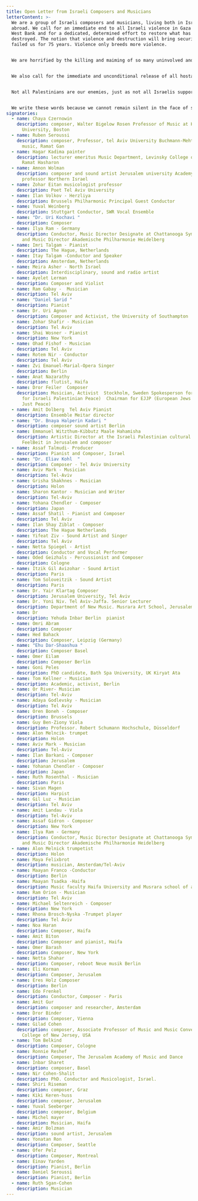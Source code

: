 ```yaml
---
title: Open Letter from Israeli Composers and Musicians
letterContent: >-
  We are a group of Israeli composers and musicians, living both in Israel and
  abroad. We call for an immediate end to all Israeli violence in Gaza and the
  West Bank and for a dedicated, determined effort to restore what has been
  destroyed. The notion that violence and destruction will bring security has
  failed us for 75 years. Violence only breeds more violence.


  We are horrified by the killing and maiming of so many uninvolved and so many children, who bear no blame and whose suffering should shake us all to our core. No security justification can excuse the loss of innocent lives. We must not lose our humanity or our capacity for empathy.


  We also call for the immediate and unconditional release of all hostages and all unjustified administrative detentions. The suffering of the kidnapped and detained and their families must not be ignored—human life and dignity must be upheld above all.


  Not all Palestinians are our enemies, just as not all Israelis support violence. We refuse to fall into hatred and dehumanization. We urge a complete and permanent end to killing and destruction and a resolute commitment to building a future founded on justice, peace, and true neighborly relations.


  We write these words because we cannot remain silent in the face of such suffering and destruction. As artists, as human beings, and as people who are able to envision an alternative route, we feel an internal, moral obligation to speak out. We insist that another path is possible. By voicing this position, we hope to contribute to the growing chorus of those demanding a change in approach, a change in direction, toward a future of coexistence.
signatories:
  - name: Chaya Czernowin
    description: composer, Walter Bigelow Rosen Professor of Music at Harvard
      University, Boston
  - name: Ruben Seroussi
    description: composer, Professor, tel Aviv University Buchmann-Mehta School of
      music, Ramat Gan
  - name: Hagar Kadima painter
    description: lecturer emeritus Music Department, Levinsky College of Education
      Ramat Hasharon
  - name: Amnon Wolman
    description: composer and sound artist Jerusalem university Academy of music
      professor Northern Israel
  - name: Zohar Eitan musicologist professor
    description: Poet Tel Aviv University
  - name: Ilan Volkov - Herzliya
    description: Brussels Philharmonic Principal Guest Conductor
  - name: Yuval Weinberg
    description: Stuttgart Conductor, SWR Vocal Ensemble
  - name: "Dr. Uri Kochavi "
    description: Composer
  - name: Ilya Ram - Germany
    description: Conductor, Music Director Designate at Chattanooga Symphony & Opera
      and Music Director Akademische Philharmonie Heidelberg
  - name: Imri Talgam - Pianist
    description: The Hague, Netherlands
  - name: Itay Talgam -Conductor and Speaker
    description: Amsterdam, Netherlands
  - name: Meira Asher - North Israel
    description: Interdisciplinary, sound and radio artist
  - name: Ayelet Lerman
    description: Composer and Violist
  - name: Ram Gabay -  Musician
    description: Tel Aviv
  - name: "Daniel Sarid "
    description: Pianist
  - name: Dr. Uri Agnon
    description: Composer and Activist, the University of Southampton
  - name: Zohar Shafir - Musician
    description: Tel Aviv
  - name: Shai Wosner - Pianist
    description: New York
  - name: Ohad Fishof - Musician
    description: Tel Aviv
  - name: Rotem Nir - Conductor
    description: Tel Aviv
  - name: Zvi Emanuel-Marial-Opera Singer
    description: Berlin
  - name: Anat Nazarathy
    description: flutist, Haifa
  - name: Dror Feiler  Composer
    description: Musician, Activist  Stockholm, Sweden Spokesperson for JIPF (Jews
      for Israeli Palestinian Peace)  Chairman for EJJP (European Jews for a
      Just Peace)
  - name: Amit Dolberg  Tel Aviv Pianist
    description: Ensemble Meitar director
  - name: "Dr. Bnaya Halperin Kadari "
    description: composer sound artist Berlin
  - name: Emmanuel Witzthum-Kibbutz Maale Hahamisha
    description: Artistic Director at the Israeli Palestinian cultural house
      FeelBeit in Jerusalem and composer
  - name: Assaf Talmudi- Producer
    description: Pianist and Composer, Israel
  - name: "Dr. Eliav Kohl  "
    description: Composer - Tel Aviv University
  - name: Aviv Mark - Musician
    description: Tel-Aviv
  - name: Grisha Shakhnes - Musician
    description: Holon
  - name: Sharon Kantor - Musician and Writer
    description: Tel-Aviv
  - name: Yohana Chendler - Composer
    description: Japan
  - name: Assaf Shatil - Pianist and Composer
    description: Tel Aviv
  - name: Ilan Shay Ziblat - Composer
    description: The Hague Netherlands
  - name: Yifeat Ziv - Sound Artist and Singer
    description: Tel Aviv
  - name: Netta Spiegel - Artist
    description: Conductor and Vocal Performer
  - name: Oded Geizhals - Percussionist and Composer
    description: Cologne
  - name: Itzik Gil Avizohar - Sound Artist
    description: Paris
  - name: Tom Soloveitzik - Sound Artist
    description: Paris
  - name: Dr. Yair Klartag Composer
    description: Jerusalem University, Tel Aviv
  - name: Dr. Yoni Niv. Tel Aviv-Jaffa. Senior Lecturer
    description: Department of New Music. Musrara Art School, Jerusalem.
  - name: Dr
    description: Yehuda Inbar Berlin  pianist
  - name: Omri Abram
    description: Composer
  - name: Hed Bahack
    description: Composer, Leipzig (Germany)
  - name: "Ehu Dar-Shaashua "
    description: Composer Basel
  - name: Omer Eilam
    description: Composer Berlin
  - name: Goni Peles
    description: PhD candidate, Bath Spa University, UK Kiryat Ata
  - name: Tom Kellner - Musician
    description: Academic, activist, Berlin
  - name: Or River- Musician
    description: Tel-Aviv
  - name: Adaya Godlevsky - Musician
    description: Tel Aviv
  - name: Oren Boneh - Composer
    description: Brussels
  - name: Guy Ben-Ziony Viola
    description: Professor. Robert Schumann Hochschule, Düsseldorf
  - name: Alon Melncik- trumpet
    description: Holon
  - name: Aviv Mark - Musician
    description: Tel-Aviv
  - name: Ilan Barkani - Composer
    description: Jerusalem
  - name: Yohanan Chendler - Composer
    description: Japan
  - name: Ruth Rosenthal - Musician
    description: Paris
  - name: Sivan Magen
    description: Harpist
  - name: Gil Luz - Musician
    description: Tel Aviv
  - name: Amit Landau - Viola
    description: Tel-Aviv
  - name: Assaf Gidron - Composer
    description: New York
  - name: Ilya Ram - Germany
    description: Conductor, Music Director Designate at Chattanooga Symphony & Opera
      and Music Director Akademische Philharmonie Heidelberg
  - name: Alon Melnick trumpetist
    description: Holon
  - name: Maya Felixbrot
    description: musician, Amsterdam/Tel-Aviv
  - name: Maayan Franco -Conductor
    description: Berlin
  - name: Maayan Tsadka -Haifa
    description: Music faculty Haifa University and Musrara school of art and society
  - name: Ram Orion - Musician
    description: Tel Aviv
  - name: Michael Seltenreich - Composer
    description: New York
  - name: Rhona Brosch-Nyska -Trumpet player
    description: Tel Aviv
  - name: Noa Haran
    description: Composer, Haifa
  - name: Amit Biton
    description: Composer and pianist, Haifa
  - name: Omer Barash
    description: Composer, New York
  - name: Netta Shahar
    description: Composer, reboot Neue musik Berlin
  - name: Eli Korman
    description: Composer, Jerusalem
  - name: Eres Holz Composer
    description: Berlin
  - name: Edo Frenkel
    description: Conductor, Composer - Paris
  - name: Amit Gur
    description: composer and researcher, Amsterdam
  - name: Dror Binder
    description: Composer, Vienna
  - name: Gilad Cohen
    description: composer, Associate Professor of Music and Music Convener, Ramapo
      College of New Jersey, USA
  - name: Tom Belkind
    description: Composer, Cologne
  - name: Ronnie Reshef
    description: Composer, The Jerusalem Academy of Music and Dance
  - name: Inbar Sharet
    description: composer, Basel
  - name: Nir Cohen-Shalit
    description: PhD. Conductor and Musicologist, Israel.
  - name: Shiri Riseman
    description: composer, Graz
  - name: Kiki Keren-huss
    description: composer, Jerusalem
  - name: Yuval Seeberger
    description: composer, Belgium
  - name: Michel mayer
    description: Musician, Haifa
  - name: Amir Bolzman
    description: sound artist, Jerusalem
  - name: Yonatan Ron
    description: Composer, Seattle
  - name: Ofer Pelz
    description: Composer, Montreal
  - name: Einav Yarden
    description: Pianist, Berlin
  - name: Daniel Seroussi
    description: Pianist, Berlin
  - name: Ruth Sgan-Cohen
    description: Musician
---
```

